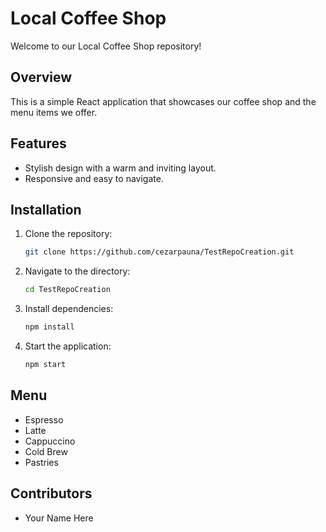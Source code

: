 # Local Coffee Shop

Welcome to our Local Coffee Shop repository!

## Overview
This is a simple React application that showcases our coffee shop and the menu items we offer.

## Features
- Stylish design with a warm and inviting layout.
- Responsive and easy to navigate.

## Installation
1. Clone the repository:
   ```bash
   git clone https://github.com/cezarpauna/TestRepoCreation.git
   ```
2. Navigate to the directory:
   ```bash
   cd TestRepoCreation
   ```
3. Install dependencies:
   ```bash
   npm install
   ```
4. Start the application:
   ```bash
   npm start
   ```

## Menu
- Espresso
- Latte
- Cappuccino
- Cold Brew
- Pastries

## Contributors
- Your Name Here